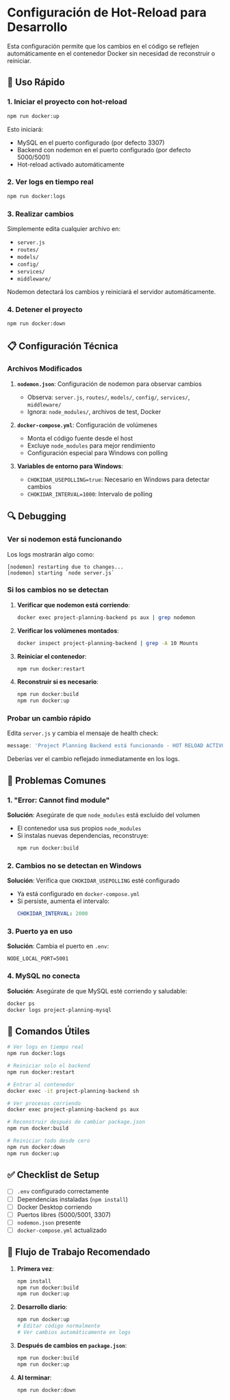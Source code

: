 # Configuración de Hot-Reload para Desarrollo

Esta configuración permite que los cambios en el código se reflejen automáticamente en el contenedor Docker sin necesidad de reconstruir o reiniciar.

## 🚀 Uso Rápido

### 1. Iniciar el proyecto con hot-reload
```bash
npm run docker:up
```

Esto iniciará:
- MySQL en el puerto configurado (por defecto 3307)
- Backend con nodemon en el puerto configurado (por defecto 5000/5001)
- Hot-reload activado automáticamente

### 2. Ver logs en tiempo real
```bash
npm run docker:logs
```

### 3. Realizar cambios
Simplemente edita cualquier archivo en:
- `server.js`
- `routes/`
- `models/`
- `config/`
- `services/`
- `middleware/`

Nodemon detectará los cambios y reiniciará el servidor automáticamente.

### 4. Detener el proyecto
```bash
npm run docker:down
```

## 📋 Configuración Técnica

### Archivos Modificados

1. **`nodemon.json`**: Configuración de nodemon para observar cambios
   - Observa: `server.js`, `routes/`, `models/`, `config/`, `services/`, `middleware/`
   - Ignora: `node_modules/`, archivos de test, Docker

2. **`docker-compose.yml`**: Configuración de volúmenes
   - Monta el código fuente desde el host
   - Excluye `node_modules` para mejor rendimiento
   - Configuración especial para Windows con polling

3. **Variables de entorno para Windows**:
   - `CHOKIDAR_USEPOLLING=true`: Necesario en Windows para detectar cambios
   - `CHOKIDAR_INTERVAL=1000`: Intervalo de polling

## 🔍 Debugging

### Ver si nodemon está funcionando
Los logs mostrarán algo como:
```
[nodemon] restarting due to changes...
[nodemon] starting `node server.js`
```

### Si los cambios no se detectan

1. **Verificar que nodemon está corriendo**:
   ```bash
   docker exec project-planning-backend ps aux | grep nodemon
   ```

2. **Verificar los volúmenes montados**:
   ```bash
   docker inspect project-planning-backend | grep -A 10 Mounts
   ```

3. **Reiniciar el contenedor**:
   ```bash
   npm run docker:restart
   ```

4. **Reconstruir si es necesario**:
   ```bash
   npm run docker:build
   npm run docker:up
   ```

### Probar un cambio rápido
Edita `server.js` y cambia el mensaje de health check:
```javascript
message: 'Project Planning Backend está funcionando - HOT RELOAD ACTIVO'
```

Deberías ver el cambio reflejado inmediatamente en los logs.

## 🐛 Problemas Comunes

### 1. "Error: Cannot find module"
**Solución**: Asegúrate de que `node_modules` está excluido del volumen
- El contenedor usa sus propios `node_modules`
- Si instalas nuevas dependencias, reconstruye:
  ```bash
  npm run docker:build
  ```

### 2. Cambios no se detectan en Windows
**Solución**: Verifica que `CHOKIDAR_USEPOLLING` esté configurado
- Ya está configurado en `docker-compose.yml`
- Si persiste, aumenta el intervalo:
  ```yaml
  CHOKIDAR_INTERVAL: 2000
  ```

### 3. Puerto ya en uso
**Solución**: Cambia el puerto en `.env`:
```env
NODE_LOCAL_PORT=5001
```

### 4. MySQL no conecta
**Solución**: Asegúrate de que MySQL esté corriendo y saludable:
```bash
docker ps
docker logs project-planning-mysql
```

## 📝 Comandos Útiles

```bash
# Ver logs en tiempo real
npm run docker:logs

# Reiniciar solo el backend
npm run docker:restart

# Entrar al contenedor
docker exec -it project-planning-backend sh

# Ver procesos corriendo
docker exec project-planning-backend ps aux

# Reconstruir después de cambiar package.json
npm run docker:build

# Reiniciar todo desde cero
npm run docker:down
npm run docker:up
```

## ✅ Checklist de Setup

- [ ] `.env` configurado correctamente
- [ ] Dependencias instaladas (`npm install`)
- [ ] Docker Desktop corriendo
- [ ] Puertos libres (5000/5001, 3307)
- [ ] `nodemon.json` presente
- [ ] `docker-compose.yml` actualizado

## 🎯 Flujo de Trabajo Recomendado

1. **Primera vez**:
   ```bash
   npm install
   npm run docker:build
   npm run docker:up
   ```

2. **Desarrollo diario**:
   ```bash
   npm run docker:up
   # Editar código normalmente
   # Ver cambios automáticamente en logs
   ```

3. **Después de cambios en `package.json`**:
   ```bash
   npm run docker:build
   npm run docker:up
   ```

4. **Al terminar**:
   ```bash
   npm run docker:down
   ```
